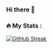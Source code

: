### Hi there 👋

### :fire: My Stats :
[![GitHub Streak](http://github-readme-streak-stats.herokuapp.com?user=your-github-curlyvld&theme=dark&background=000000)](https://git.io/streak-stats)


